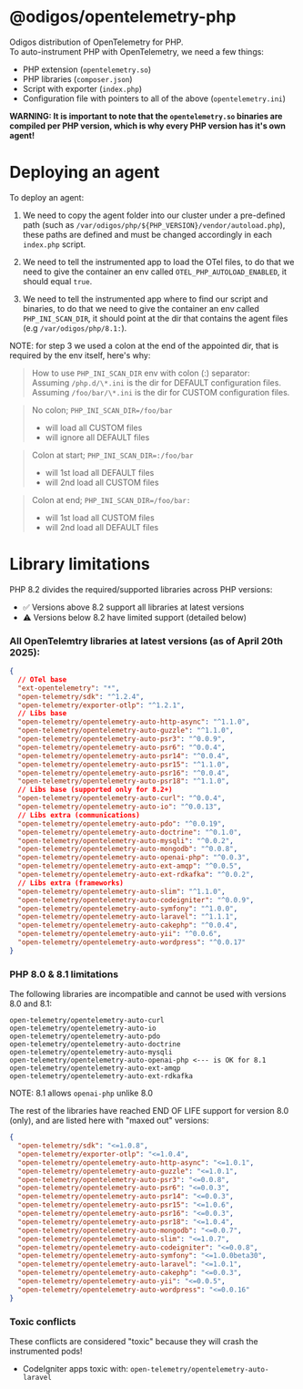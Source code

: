 # @odigos/opentelemetry-php

Odigos distribution of OpenTelemetry for PHP.<br />
To auto-instrument PHP with OpenTelemetry, we need a few things:

- PHP extension (`opentelemetry.so`)
- PHP libraries (`composer.json`)
- Script with exporter (`index.php`)
- Configuration file with pointers to all of the above (`opentelemetry.ini`)

**WARNING: It is important to note that the `opentelemetry.so` binaries are compiled per PHP version, which is why every PHP version has it's own agent!**

# Deploying an agent

To deploy an agent:

1. We need to copy the agent folder into our cluster under a pre-defined path (such as `/var/odigos/php/${PHP_VERSION}/vendor/autoload.php`), these paths are defined and must be changed accordingly in each `index.php` script.

2. We need to tell the instrumented app to load the OTel files, to do that we need to give the container an env called `OTEL_PHP_AUTOLOAD_ENABLED`, it should equal `true`.

3. We need to tell the instrumented app where to find our script and binaries, to do that we need to give the container an env called `PHP_INI_SCAN_DIR`, it should point at the dir that contains the agent files (e.g `/var/odigos/php/8.1:`).

NOTE: for step 3 we used a colon at the end of the appointed dir, that is required by the env itself, here's why:

> How to use `PHP_INI_SCAN_DIR` env with colon (:) separator:<br />
> Assuming `/php.d/\*.ini` is the dir for DEFAULT configuration files.<br />
> Assuming `/foo/bar/\*.ini` is the dir for CUSTOM configuration files.

> No colon; `PHP_INI_SCAN_DIR=/foo/bar`
>
> - will load all CUSTOM files
> - will ignore all DEFAULT files

> Colon at start; `PHP_INI_SCAN_DIR=:/foo/bar`
>
> - will 1st load all DEFAULT files
> - will 2nd load all CUSTOM files

> Colon at end; `PHP_INI_SCAN_DIR=/foo/bar:`
>
> - will 1st load all CUSTOM files
> - will 2nd load all DEFAULT files

# Library limitations

PHP 8.2 divides the required/supported libraries across PHP versions:

- ✅ Versions above 8.2 support all libraries at latest versions
- ⚠️ Versions below 8.2 have limited support (detailed below)

### All OpenTelemtry libraries at latest versions (as of April 20th 2025):

```json
{
  // OTel base
  "ext-opentelemetry": "*",
  "open-telemetry/sdk": "^1.2.4",
  "open-telemetry/exporter-otlp": "^1.2.1",
  // Libs base
  "open-telemetry/opentelemetry-auto-http-async": "^1.1.0",
  "open-telemetry/opentelemetry-auto-guzzle": "^1.1.0",
  "open-telemetry/opentelemetry-auto-psr3": "^0.0.9",
  "open-telemetry/opentelemetry-auto-psr6": "^0.0.4",
  "open-telemetry/opentelemetry-auto-psr14": "^0.0.4",
  "open-telemetry/opentelemetry-auto-psr15": "^1.1.0",
  "open-telemetry/opentelemetry-auto-psr16": "^0.0.4",
  "open-telemetry/opentelemetry-auto-psr18": "^1.1.0",
  // Libs base (supported only for 8.2+)
  "open-telemetry/opentelemetry-auto-curl": "^0.0.4",
  "open-telemetry/opentelemetry-auto-io": "^0.0.13",
  // Libs extra (communications)
  "open-telemetry/opentelemetry-auto-pdo": "^0.0.19",
  "open-telemetry/opentelemetry-auto-doctrine": "^0.1.0",
  "open-telemetry/opentelemetry-auto-mysqli": "^0.0.2",
  "open-telemetry/opentelemetry-auto-mongodb": "^0.0.8",
  "open-telemetry/opentelemetry-auto-openai-php": "^0.0.3",
  "open-telemetry/opentelemetry-auto-ext-amqp": "^0.0.5",
  "open-telemetry/opentelemetry-auto-ext-rdkafka": "^0.0.2",
  // Libs extra (frameworks)
  "open-telemetry/opentelemetry-auto-slim": "^1.1.0",
  "open-telemetry/opentelemetry-auto-codeigniter": "^0.0.9",
  "open-telemetry/opentelemetry-auto-symfony": "^1.0.0",
  "open-telemetry/opentelemetry-auto-laravel": "^1.1.1",
  "open-telemetry/opentelemetry-auto-cakephp": "^0.0.4",
  "open-telemetry/opentelemetry-auto-yii": "^0.0.6",
  "open-telemetry/opentelemetry-auto-wordpress": "^0.0.17"
}
```

### PHP 8.0 & 8.1 limitations

The following libraries are incompatible and cannot be used with versions 8.0 and 8.1:

```
open-telemetry/opentelemetry-auto-curl
open-telemetry/opentelemetry-auto-io
open-telemetry/opentelemetry-auto-pdo
open-telemetry/opentelemetry-auto-doctrine
open-telemetry/opentelemetry-auto-mysqli
open-telemetry/opentelemetry-auto-openai-php <--- is OK for 8.1
open-telemetry/opentelemetry-auto-ext-amqp
open-telemetry/opentelemetry-auto-ext-rdkafka
```

NOTE: 8.1 allows `openai-php` unlike 8.0

The rest of the libraries have reached END OF LIFE support for version 8.0 (only), and are listed here with "maxed out" versions:

```json
{
  "open-telemetry/sdk": "<=1.0.8",
  "open-telemetry/exporter-otlp": "<=1.0.4",
  "open-telemetry/opentelemetry-auto-http-async": "<=1.0.1",
  "open-telemetry/opentelemetry-auto-guzzle": "<=1.0.1",
  "open-telemetry/opentelemetry-auto-psr3": "<=0.0.8",
  "open-telemetry/opentelemetry-auto-psr6": "<=0.0.3",
  "open-telemetry/opentelemetry-auto-psr14": "<=0.0.3",
  "open-telemetry/opentelemetry-auto-psr15": "<=1.0.6",
  "open-telemetry/opentelemetry-auto-psr16": "<=0.0.3",
  "open-telemetry/opentelemetry-auto-psr18": "<=1.0.4",
  "open-telemetry/opentelemetry-auto-mongodb": "<=0.0.7",
  "open-telemetry/opentelemetry-auto-slim": "<=1.0.7",
  "open-telemetry/opentelemetry-auto-codeigniter": "<=0.0.8",
  "open-telemetry/opentelemetry-auto-symfony": "<=1.0.0beta30",
  "open-telemetry/opentelemetry-auto-laravel": "<=1.0.1",
  "open-telemetry/opentelemetry-auto-cakephp": "<=0.0.3",
  "open-telemetry/opentelemetry-auto-yii": "<=0.0.5",
  "open-telemetry/opentelemetry-auto-wordpress": "<=0.0.16"
}
```

### Toxic conflicts

These conflicts are considered "toxic" because they will crash the instrumented pods!

- CodeIgniter apps toxic with: `open-telemetry/opentelemetry-auto-laravel`
